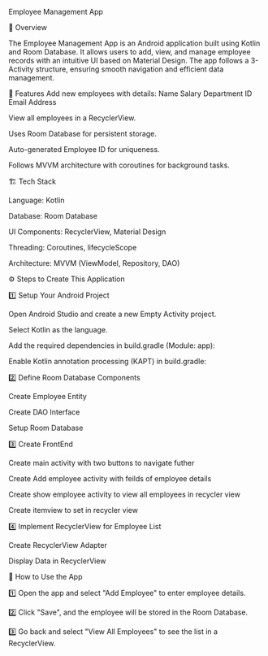 Employee Management App

📌 Overview

The Employee Management App is an Android application built using Kotlin and Room Database. It allows users to add, view, and manage employee records with an intuitive UI based on Material Design. The app follows a 3-Activity structure, ensuring smooth navigation and efficient data management.

📱 Features
Add new employees with details:
Name
Salary
Department ID
Email
Address

View all employees in a RecyclerView.

Uses Room Database for persistent storage.

Auto-generated Employee ID for uniqueness.

Follows MVVM architecture with coroutines for background tasks.

🏗️ Tech Stack

Language: Kotlin

Database: Room Database

UI Components: RecyclerView, Material Design

Threading: Coroutines, lifecycleScope

Architecture: MVVM (ViewModel, Repository, DAO)


⚙️ Steps to Create This Application

1️⃣ Setup Your Android Project

Open Android Studio and create a new Empty Activity project.

Select Kotlin as the language.

Add the required dependencies in build.gradle (Module: app):

Enable Kotlin annotation processing (KAPT) in build.gradle:


2️⃣ Define Room Database Components

Create Employee Entity

Create DAO Interface

Setup Room Database

3️⃣ Create FrontEnd

Create main activity with two buttons to navigate futher

Create Add employee activity with feilds of employee details

Create show employee activity to view all employees in recycler view

Create itemview to set in recycler view

4️⃣ Implement RecyclerView for Employee List

Create RecyclerView Adapter

Display Data in RecyclerView


🎯 How to Use the App

1️⃣ Open the app and select "Add Employee" to enter employee details.

2️⃣ Click "Save", and the employee will be stored in the Room Database.

3️⃣ Go back and select "View All Employees" to see the list in a RecyclerView.
